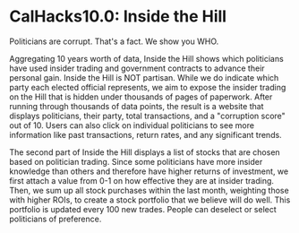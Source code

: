 # CalHacks10.0: Inside the Hill
 
Politicians are corrupt. That's a fact. We show you WHO.


Aggregating 10 years worth of data, Inside the Hill shows which politicians have used insider trading and government contracts to advance their personal gain. Inside the Hill is NOT partisan. While we do indicate which party each elected official represents, we aim to expose the insider trading on the Hill that is hidden under thousands of pages of paperwork. After running through thousands of data points, the result is a website that displays politicians, their party, total transactions, and a "corruption score" out of 10. Users can also click on individual politicians to see more information like past transactions, return rates, and any significant trends.


The second part of Inside the Hill displays a list of stocks that are chosen based on politician trading. Since some politicians have more insider knowledge than others and therefore have higher returns of investment, we first attach a value from 0-1 on how effective they are at insider trading. Then, we sum up all stock purchases within the last month, weighting those with higher ROIs, to create a stock portfolio that we believe will do well. This portfolio is updated every 100 new trades. People can deselect or select politicians of preference.


